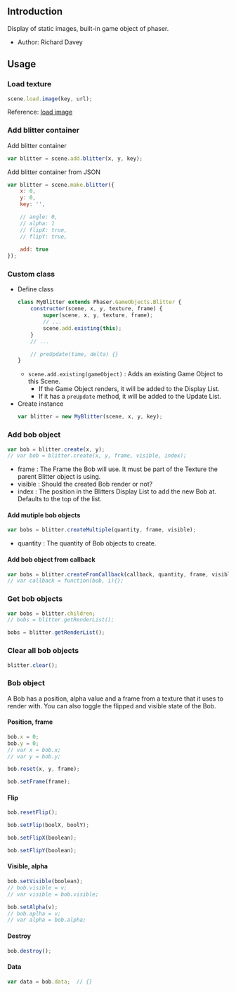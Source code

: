 ## Introduction

Display of static images, built-in game object of phaser.

- Author: Richard Davey

## Usage

### Load texture

```javascript
scene.load.image(key, url);
```

Reference: [load image](loader.md#image)

### Add blitter container

Add blitter container

```javascript
var blitter = scene.add.blitter(x, y, key);
```

Add blitter container from JSON

```javascript
var blitter = scene.make.blitter({
    x: 0,
    y: 0,
    key: '',

    // angle: 0,
    // alpha: 1
    // flipX: true,
    // flipY: true,
    
    add: true
});
```

### Custom class

- Define class
    ```javascript
    class MyBlitter extends Phaser.GameObjects.Blitter {
        constructor(scene, x, y, texture, frame) {
            super(scene, x, y, texture, frame);
            // ...
            scene.add.existing(this);
        }
        // ...

        // preUpdate(time, delta) {}
    }
    ```
    - `scene.add.existing(gameObject)` : Adds an existing Game Object to this Scene.
        - If the Game Object renders, it will be added to the Display List.
        - If it has a `preUpdate` method, it will be added to the Update List.
- Create instance
    ```javascript
    var blitter = new MyBlitter(scene, x, y, key);
    ```

### Add bob object

```javascript
var bob = blitter.create(x, y);
// var bob = blitter.create(x, y, frame, visible, index);
```

- frame : The Frame the Bob will use. It must be part of the Texture the parent Blitter object is using.
- visible : Should the created Bob render or not?
- index : The position in the Blitters Display List to add the new Bob at. Defaults to the top of the list.

#### Add mutiple bob objects

```javascript
var bobs = blitter.createMultiple(quantity, frame, visible);
```

- quantity : The quantity of Bob objects to create.

#### Add bob object from callback

```javascript
var bobs = blitter.createFromCallback(callback, quantity, frame, visible)
// var callback = function(bob, i){};
```

### Get bob objects

```javascript
var bobs = blitter.children;
// bobs = blitter.getRenderList();
```

```javascript
bobs = blitter.getRenderList();
```

### Clear all bob objects

```javascript
blitter.clear();
```

### Bob object

A Bob has a position, alpha value and a frame from a texture that it uses to render with. You can also toggle the flipped and visible state of the Bob.

#### Position, frame

```javascript
bob.x = 0;
bob.y = 0;
// var x = bob.x;
// var y = bob.y;
```

```javascript
bob.reset(x, y, frame);
```

```javascript
bob.setFrame(frame);
```

#### Flip

```javascript
bob.resetFlip();
```

```javascript
bob.setFlip(boolX, boolY);
```

```javascript
bob.setFlipX(boolean);
```

```javascript
bob.setFlipY(boolean);
```

#### Visible, alpha

```javascript
bob.setVisible(boolean);
// bob.visible = v;
// var visible = bob.visible;
```

```javascript
bob.setAlpha(v);
// bob.aplha = v;
// var alpha = bob.alpha;
```

#### Destroy

```javascript
bob.destroy();
```

#### Data

```javascript
var data = bob.data;  // {}
```